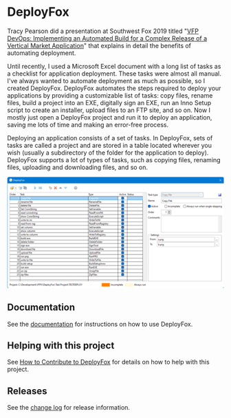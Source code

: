 # DeployFox

Tracy Pearson did a presentation at Southwest Fox 2019 titled "[VFP DevOps: Implementing an Automated Build for a Complex Release of a Vertical Market Application](https://swfox.net/2019/SessionsSWFOX.aspx#DevOps_Implementing_an_Automated_Build)" that explains in detail the benefits of automating deployment.

Until recently, I used a Microsoft Excel document with a long list of tasks as a checklist for application deployment. These tasks were almost all manual. I've always wanted to automate deployment as much as possible, so I created DeployFox. DeployFox automates the steps required to deploy your applications by providing a customizable list of tasks: copy files, rename files, build a project into an EXE, digitally sign an EXE, run an Inno Setup script to create an installer, upload files to an FTP site, and so on. Now I mostly just open a DeployFox project and run it to deploy an application, saving me lots of time and making an error-free process.

Deploying an application consists of a set of tasks. In DeployFox, sets of tasks are called a project and are stored in a table located wherever you wish (usually a subdirectory of the folder for the application to deploy). DeployFox supports a lot of types of tasks, such as copying files, renaming files, uploading and downloading files, and so on.

![](Doc/deployfox.png)

## Documentation
See the [documentation](Doc/Documentation.md) for instructions on how to use DeployFox.

## Helping with this project

See [How to Contribute to DeployFox](.github/CONTRIBUTING.md) for details on how to help with this project.

## Releases

See the [change log](ChangeLog.md) for release information.
